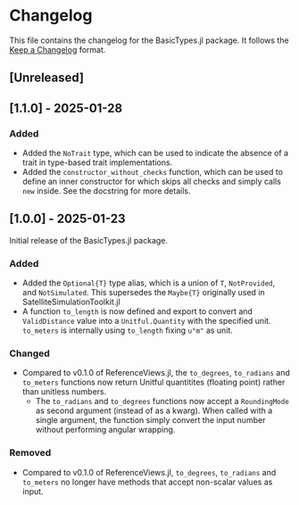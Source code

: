 # Changelog

This file contains the changelog for the BasicTypes.jl package. It follows the [Keep a Changelog](https://keepachangelog.com/en/1.1.0/) format.

## [Unreleased]

## [1.1.0] - 2025-01-28

### Added
- Added the `NoTrait` type, which can be used to indicate the absence of a trait in type-based trait implementations.
- Added the `constructor_without_checks` function, which can be used to define an inner constructor for which skips all checks and simply calls `new` inside. See the docstring for more details.


## [1.0.0] - 2025-01-23
Initial release of the BasicTypes.jl package.

### Added
- Added the `Optional{T}` type alias, which is a union of `T`, `NotProvided`, and `NotSimulated`. This supersedes the `Maybe{T}` originally used in SatelliteSimulationToolkit.jl
- A function `to_length` is now defined and export to convert and `ValidDistance` value into a `Unitful.Quantity` with the specified unit. `to_meters` is internally using `to_length` fixing `u"m"` as unit.

### Changed
- Compared to v0.1.0 of ReferenceViews.jl, the `to_degrees`, `to_radians` and `to_meters` functions now return Unitful quantitites (floating point) rather than unitless numbers.
  - The `to_radians` and `to_degrees` functions now accept a `RoundingMode` as second argument (instead of as a kwarg). When called with a single argument, the function simply convert the input number without performing angular wrapping.

### Removed
- Compared to v0.1.0 of ReferenceViews.jl, `to_degrees`, `to_radians` and `to_meters` no longer have methods that accept non-scalar values as input.
